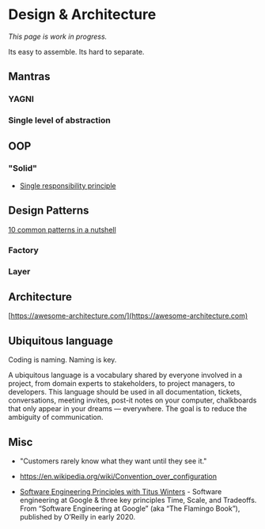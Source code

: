 # Design & Architecture

*This page is work in progress.*

Its easy to assemble. Its hard to separate. 


## Mantras

### YAGNI

### Single level of abstraction

## OOP

### "Solid"

* [Single responsibility principle](https://en.wikipedia.org/wiki/Single-responsibility_principle)


## Design Patterns

[10 common patterns in a nutshell](https://towardsdatascience.com/10-common-software-architectural-patterns-in-a-nutshell-a0b47a1e9013)

### Factory
### Layer 

## Architecture

[https://awesome-architecture.com/](https://awesome-architecture.com)

## Ubiquitous language

Coding is naming. 
Naming is key.

A ubiquitous language is a vocabulary shared by everyone involved in a project, from domain experts to stakeholders, to project managers, to developers. 
This language should be used in all documentation, tickets, conversations, meeting invites, post-it notes on your computer, chalkboards that only appear in your dreams — everywhere. 
The goal is to reduce the ambiguity of communication.


## Misc

* "Customers rarely know what they want until they see it."

* https://en.wikipedia.org/wiki/Convention_over_configuration 

* [Software Engineering Principles with Titus Winters](https://www.youtube.com/watch?v=SqU8TZDnFFA) - Software engineering at Google & three key principles Time, Scale, and Tradeoffs. From “Software Engineering at Google” (aka “The Flamingo Book”),  published by O’Reilly in early 2020.

